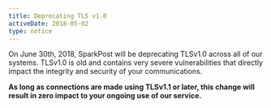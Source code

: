 ```yaml
---
title: Deprecating TLS v1.0
activeDate: 2018-05-02
type: notice
---
```


On June 30th, 2018, SparkPost will be deprecating TLSv1.0 across all of our systems. TLSv1.0 is old and contains very severe vulnerabilities that directly impact the integrity and security of your communications.

**As long as connections are made using TLSv1.1 or later, this change will result in zero impact to your ongoing use of our service.**
